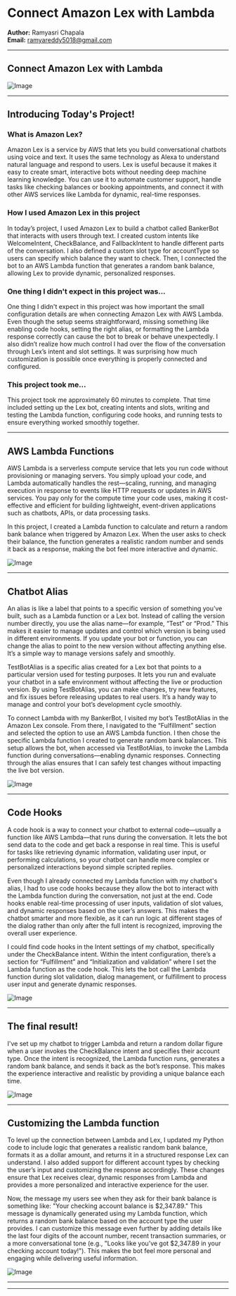 

# Connect Amazon Lex with Lambda



**Author:** Ramyasri Chapala  
**Email:** ramyareddy5018@gmail.com

---

## Connect Amazon Lex with Lambda

![Image](http://learn.nextwork.org/daring_cyan_noble_chicken/uploads/aws-ai-lex3_505be5b8)

---

## Introducing Today's Project!

### What is Amazon Lex?

Amazon Lex is a service by AWS that lets you build conversational chatbots using voice and text. It uses the same technology as Alexa to understand natural language and respond to users. Lex is useful because it makes it easy to create smart, interactive bots without needing deep machine learning knowledge. You can use it to automate customer support, handle tasks like checking balances or booking appointments, and connect it with other AWS services like Lambda for dynamic, real-time responses.

### How I used Amazon Lex in this project

In today’s project, I used Amazon Lex to build a chatbot called BankerBot that interacts with users through text. I created custom intents like WelcomeIntent, CheckBalance, and FallbackIntent to handle different parts of the conversation. I also defined a custom slot type for accountType so users can specify which balance they want to check. Then, I connected the bot to an AWS Lambda function that generates a random bank balance, allowing Lex to provide dynamic, personalized responses.

### One thing I didn't expect in this project was...

One thing I didn't expect in this project was how important the small configuration details are when connecting Amazon Lex with AWS Lambda. Even though the setup seems straightforward, missing something like enabling code hooks, setting the right alias, or formatting the Lambda response correctly can cause the bot to break or behave unexpectedly. I also didn’t realize how much control I had over the flow of the conversation through Lex’s intent and slot settings. It was surprising how much customization is possible once everything is properly connected and configured.

### This project took me...

This project took me approximately 60 minutes to complete. That time included setting up the Lex bot, creating intents and slots, writing and testing the Lambda function, configuring code hooks, and running tests to ensure everything worked smoothly together.

---

## AWS Lambda Functions

AWS Lambda is a serverless compute service that lets you run code without provisioning or managing servers. You simply upload your code, and Lambda automatically handles the rest—scaling, running, and managing execution in response to events like HTTP requests or updates in AWS services. You pay only for the compute time your code uses, making it cost-effective and efficient for building lightweight, event-driven applications such as chatbots, APIs, or data processing tasks.

In this project, I created a Lambda function to calculate and return a random bank balance when triggered by Amazon Lex. When the user asks to check their balance, the function generates a realistic random number and sends it back as a response, making the bot feel more interactive and dynamic.

![Image](http://learn.nextwork.org/daring_cyan_noble_chicken/uploads/aws-ai-lex3_97dc2351)

---

## Chatbot Alias

An alias is like a label that points to a specific version of something you’ve built, such as a Lambda function or a Lex bot. Instead of calling the version number directly, you use the alias name—for example, “Test” or “Prod.” This makes it easier to manage updates and control which version is being used in different environments. If you update your bot or function, you can change the alias to point to the new version without affecting anything else. It’s a simple way to manage versions safely and smoothly.

TestBotAlias is a specific alias created for a Lex bot that points to a particular version used for testing purposes. It lets you run and evaluate your chatbot in a safe environment without affecting the live or production version. By using TestBotAlias, you can make changes, try new features, and fix issues before releasing updates to real users. It’s a handy way to manage and control your bot’s development cycle smoothly.

To connect Lambda with my BankerBot, I visited my bot’s TestBotAlias in the Amazon Lex console. From there, I navigated to the “Fulfillment” section and selected the option to use an AWS Lambda function. I then chose the specific Lambda function I created to generate random bank balances. This setup allows the bot, when accessed via TestBotAlias, to invoke the Lambda function during conversations—enabling dynamic responses. Connecting through the alias ensures that I can safely test changes without impacting the live bot version.

![Image](http://learn.nextwork.org/daring_cyan_noble_chicken/uploads/aws-ai-lex3_c4fc89af)

---

## Code Hooks

A code hook is a way to connect your chatbot to external code—usually a function like AWS Lambda—that runs during the conversation. It lets the bot send data to the code and get back a response in real time. This is useful for tasks like retrieving dynamic information, validating user input, or performing calculations, so your chatbot can handle more complex or personalized interactions beyond simple scripted replies.










Even though I already connected my Lambda function with my chatbot's alias, I had to use code hooks because they allow the bot to interact with the Lambda function during the conversation, not just at the end. Code hooks enable real-time processing of user inputs, validation of slot values, and dynamic responses based on the user’s answers. This makes the chatbot smarter and more flexible, as it can run logic at different stages of the dialog rather than only after the full intent is recognized, improving the overall user experience.

I could find code hooks in the Intent settings of my chatbot, specifically under the CheckBalance intent. Within the intent configuration, there’s a section for “Fulfillment” and “Initialization and validation” where I set the Lambda function as the code hook. This lets the bot call the Lambda function during slot validation, dialog management, or fulfillment to process user input and generate dynamic responses.

![Image](http://learn.nextwork.org/daring_cyan_noble_chicken/uploads/aws-ai-lex3_505be5b9)

---

## The final result!

I've set up my chatbot to trigger Lambda and return a random dollar figure when a user invokes the CheckBalance intent and specifies their account type. Once the intent is recognized, the Lambda function runs, generates a random bank balance, and sends it back as the bot’s response. This makes the experience interactive and realistic by providing a unique balance each time.

![Image](http://learn.nextwork.org/daring_cyan_noble_chicken/uploads/aws-ai-lex3_505be5b8)

---

## Customizing the Lambda function

To level up the connection between Lambda and Lex, I updated my Python code to include logic that generates a realistic random bank balance, formats it as a dollar amount, and returns it in a structured response Lex can understand. I also added support for different account types by checking the user’s input and customizing the response accordingly. These changes ensure that Lex receives clear, dynamic responses from Lambda and provides a more personalized and interactive experience for the user.










Now, the message my users see when they ask for their bank balance is something like: "Your checking account balance is $2,347.89." This message is dynamically generated using my Lambda function, which returns a random bank balance based on the account type the user provides. I can customize this message even further by adding details like the last four digits of the account number, recent transaction summaries, or a more conversational tone (e.g., "Looks like you’ve got $2,347.89 in your checking account today!"). This makes the bot feel more personal and engaging while delivering useful information.

![Image](http://learn.nextwork.org/daring_cyan_noble_chicken/uploads/aws-ai-lex3_38b5f5691)

---

---

